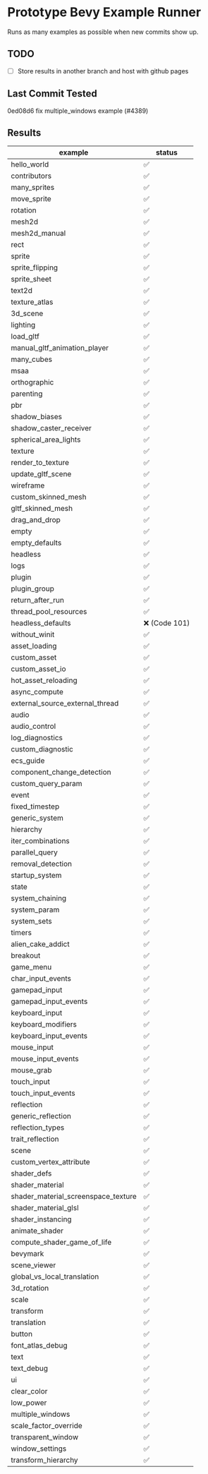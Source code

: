 # Prototype Bevy Example Runner
Runs as many examples as possible when new commits show up.
## TODO
- [ ] Store results in another branch and host with github pages
## Last Commit Tested
0ed08d6 fix multiple_windows example (#4389)

## Results 
|example|status|
|-|-|
|hello_world|:white_check_mark:|
|contributors|:white_check_mark:|
|many_sprites|:white_check_mark:|
|move_sprite|:white_check_mark:|
|rotation|:white_check_mark:|
|mesh2d|:white_check_mark:|
|mesh2d_manual|:white_check_mark:|
|rect|:white_check_mark:|
|sprite|:white_check_mark:|
|sprite_flipping|:white_check_mark:|
|sprite_sheet|:white_check_mark:|
|text2d|:white_check_mark:|
|texture_atlas|:white_check_mark:|
|3d_scene|:white_check_mark:|
|lighting|:white_check_mark:|
|load_gltf|:white_check_mark:|
|manual_gltf_animation_player|:white_check_mark:|
|many_cubes|:white_check_mark:|
|msaa|:white_check_mark:|
|orthographic|:white_check_mark:|
|parenting|:white_check_mark:|
|pbr|:white_check_mark:|
|shadow_biases|:white_check_mark:|
|shadow_caster_receiver|:white_check_mark:|
|spherical_area_lights|:white_check_mark:|
|texture|:white_check_mark:|
|render_to_texture|:white_check_mark:|
|update_gltf_scene|:white_check_mark:|
|wireframe|:white_check_mark:|
|custom_skinned_mesh|:white_check_mark:|
|gltf_skinned_mesh|:white_check_mark:|
|drag_and_drop|:white_check_mark:|
|empty|:white_check_mark:|
|empty_defaults|:white_check_mark:|
|headless|:white_check_mark:|
|logs|:white_check_mark:|
|plugin|:white_check_mark:|
|plugin_group|:white_check_mark:|
|return_after_run|:white_check_mark:|
|thread_pool_resources|:white_check_mark:|
|headless_defaults|:x: (Code 101)|
|without_winit|:white_check_mark:|
|asset_loading|:white_check_mark:|
|custom_asset|:white_check_mark:|
|custom_asset_io|:white_check_mark:|
|hot_asset_reloading|:white_check_mark:|
|async_compute|:white_check_mark:|
|external_source_external_thread|:white_check_mark:|
|audio|:white_check_mark:|
|audio_control|:white_check_mark:|
|log_diagnostics|:white_check_mark:|
|custom_diagnostic|:white_check_mark:|
|ecs_guide|:white_check_mark:|
|component_change_detection|:white_check_mark:|
|custom_query_param|:white_check_mark:|
|event|:white_check_mark:|
|fixed_timestep|:white_check_mark:|
|generic_system|:white_check_mark:|
|hierarchy|:white_check_mark:|
|iter_combinations|:white_check_mark:|
|parallel_query|:white_check_mark:|
|removal_detection|:white_check_mark:|
|startup_system|:white_check_mark:|
|state|:white_check_mark:|
|system_chaining|:white_check_mark:|
|system_param|:white_check_mark:|
|system_sets|:white_check_mark:|
|timers|:white_check_mark:|
|alien_cake_addict|:white_check_mark:|
|breakout|:white_check_mark:|
|game_menu|:white_check_mark:|
|char_input_events|:white_check_mark:|
|gamepad_input|:white_check_mark:|
|gamepad_input_events|:white_check_mark:|
|keyboard_input|:white_check_mark:|
|keyboard_modifiers|:white_check_mark:|
|keyboard_input_events|:white_check_mark:|
|mouse_input|:white_check_mark:|
|mouse_input_events|:white_check_mark:|
|mouse_grab|:white_check_mark:|
|touch_input|:white_check_mark:|
|touch_input_events|:white_check_mark:|
|reflection|:white_check_mark:|
|generic_reflection|:white_check_mark:|
|reflection_types|:white_check_mark:|
|trait_reflection|:white_check_mark:|
|scene|:white_check_mark:|
|custom_vertex_attribute|:white_check_mark:|
|shader_defs|:white_check_mark:|
|shader_material|:white_check_mark:|
|shader_material_screenspace_texture|:white_check_mark:|
|shader_material_glsl|:white_check_mark:|
|shader_instancing|:white_check_mark:|
|animate_shader|:white_check_mark:|
|compute_shader_game_of_life|:white_check_mark:|
|bevymark|:white_check_mark:|
|scene_viewer|:white_check_mark:|
|global_vs_local_translation|:white_check_mark:|
|3d_rotation|:white_check_mark:|
|scale|:white_check_mark:|
|transform|:white_check_mark:|
|translation|:white_check_mark:|
|button|:white_check_mark:|
|font_atlas_debug|:white_check_mark:|
|text|:white_check_mark:|
|text_debug|:white_check_mark:|
|ui|:white_check_mark:|
|clear_color|:white_check_mark:|
|low_power|:white_check_mark:|
|multiple_windows|:white_check_mark:|
|scale_factor_override|:white_check_mark:|
|transparent_window|:white_check_mark:|
|window_settings|:white_check_mark:|
|transform_hierarchy|:white_check_mark:|